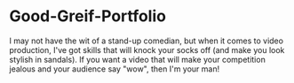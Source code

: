 # Good-Greif-Portfolio
I may not have the wit of a stand-up comedian, but when it comes to video production, I've got skills that will knock your socks off (and make you look stylish in sandals). If you want a video that will make your competition jealous and your audience say "wow", then I'm your man!

